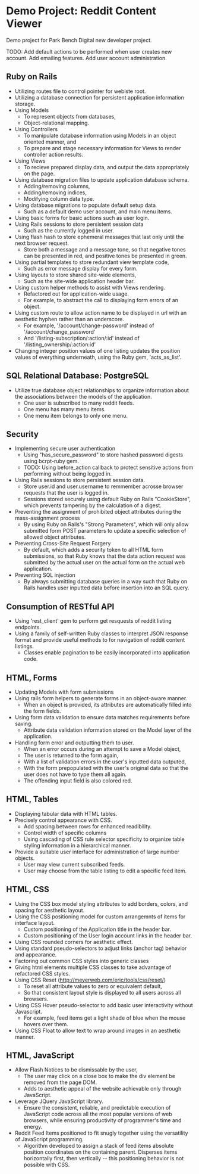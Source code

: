 Demo Project: Reddit Content Viewer
===================================

Demo project for Park Bench Digital new developer project.


TODO:
Add default actions to be performed when user creates new account.
Add emailing features.
Add user account administration. 




Ruby on Rails
-------------

* Utilizing routes file to control pointer for webiste root.
* Utilizing a database connection for persistent application information storage.
* Using Models 
	- To represent objects from databases, 
	- Object-relational mapping.
* Using Controllers 
	- To manipulate database information using Models in an object oriented manner, and
	- To prepare and stage necessary information for Views to render controller action results.
* Using Views
	- To recieve prepared display data, and output the data appropriately on the page. 
* Using database migration files to update application database schema.
	- Adding/removing columns, 
	- Adding/removing indices, 
	- Modifying column data type.
* Using database migrations to populate default setup data
	- Such as a default demo user account, and main menu items.
* Using basic forms for basic actions such as user login.
* Using Rails sessions to store persistent session data 
	- Such as the currently logged in user.
* Using flash hash to store ephemeral messages that last only until the next browser request. 
	- Store both a message and a message tone, so that negative tones can be presented in red, and positive tones be presented in green.
* Using partial templates to store redundant view template code, 
	- Such as error message display for every form.
* Using layouts to store shared site-wide elements, 
	- Such as the site-wide application header bar.
* Using custom helper methods to assist with Views rendering.
	- Refactored out for application-wide usage.
	- For example, to abstract the call to displaying form errors of an object.
* Using custom route to allow action name to be displayed in url with an aesthetic hyphen rather than an underscore.
	- For example, '/account/change-password' instead of '/account/change_password'
	- And '/listing-subscription/:action/:id' instead of '/listing_ownership/:action:id'
* Changing integer position values of one listing updates the position values of everything underneath, using the Ruby gem, 'acts_as_list'.

SQL Relational Database: PostgreSQL
-----------------------------------
* Utilize true database object relationships to organize information about the associations between the models of the application.
	- One user is subscribed to many reddit feeds.
	- One menu has many menu items.
	- One menu item belongs to only one menu.

Security
--------

* Implementing secure user authentication 
	- Using "has_secure_password" to store hashed password digests using bcrpt-ruby gem.
	- TODO: Using before_action callback to protect sensitive actions from performing without being logged in.
* Using Rails sessions to store persistent session data.
	- Store user.id and user.username to remmember acrosse browser requests that the user is logged in.
	- Sessions stored securely using default Ruby on Rails "CookieStore", which prevents tampering by the calculation of a digest.
* Preventing the assignment of prohibited object attributes during the mass-assignment process
	- By using Ruby on Rails's "Strong Parameters", which will only allow submitted form POST parameters to update a specific selection of allowed object attributes.
* Preventing Cross-Site Request Forgery
	- By default, which adds a security token to all HTML form submissions, so that Ruby knows that the data action request was submitted by the actual user on the actual form on the actual web application.
* Preventing SQL injection
	- By always submitting database queries in a way such that Ruby on Rails handles user inputted data before insertion into an SQL query.

Consumption of RESTful API
--------------------------
* Using 'rest_client' gem to perform get resquests of reddit listing endpoints.
* Using a family of self-written Ruby classes to interpret JSON response format and provide useful methods to for navigation of reddit content listings.
	- Classes enable pagination to be easily incorporated into application code.

HTML, Forms
-----------

* Updating Models with form submissions
* Using rails form helpers to generate forms in an object-aware manner.
	- When an object is provided, its attributes are automatically filled into the form fields.
* Using form data validation to ensure data matches requirements before saving.
	- Attribute data validation information stored on the Model layer of the application.
* Handling form error and outputting them to user.
	- When an error occurs during an attempt to save a Model object,
	- The user is returned to the form again, 
	- With a list of validation errors in the user's inputted data outputed,
	- With the form prepopulated with the user's original data so that the user does not have to type them all again.
	- The offending input field is also colored red.

HTML, Tables
------------

* Displaying tabular data with HTML tables.
* Precisely control appearance with CSS.
	- Add spacing between rows for enhanced readibility.
	- Control width of specific columns
	- Using cascading of CSS rule selector specificity to organize table styling information in a hierarchical manner. 
* Provide a suitable user interface for administration of large number objects.
	- User may view current subscribed feeds.
	- User may choose from the table listing to edit a specific feed item.


HTML, CSS
---------

* Using the CSS box model styling attributes to add borders, colors, and spacing for aesthetic layout.
* Using the CSS positioning model for custom arrangemnts of items for interface layout.
	- Custom positioning of the Application title in the header bar.
	- Custom positioning of the User login account links in the header bar.
* Using CSS rounded corners for aesthetic effect.
* Using standard pseudo-selectors to adjust links (anchor tag) behavior and appearance.
* Factoring out common CSS styles into generic classes
* Giving html elements multiple CSS classes to take advantage of refactored CSS styles.
* Using CSS Reset (http://meyerweb.com/eric/tools/css/reset/)
	- To reset all attribute values to zero or equivalent default, 
	- So that consistent layout style is displayed to all users across all browsers.
* Using CSS Hover pseudo-selector to add basic user interactivity without Javascript.
	- For example, feed items get a light shade of blue when the mouse hovers over them.
* Using CSS Float to allow text to wrap around images in an aesthetic manner.

HTML, JavaScript
----------------

* Allow Flash Notices to be dismissable by the user,
	- The user may click on a close box to make the div element be removed from the page DOM.
	- Adds to aesthetic appeal of the website achievable only through JavaScript.
* Leverage JQuery JavaScript library.
	- Ensure the consistent, reliable, and predictable execution of JavaScript code across all the most popular versions of web browsers, while ensuring productivity of programmer's time and energy.
* Reddit Feed Items positioned to fit snugly together using the versatility of JavaScript programming.
	- Algorithm developed to assign a stack of feed items absolute position coordinates on the containing parent. Disperses items horizontally first, then vertically -- this positioning behavior is not possible with CSS.

